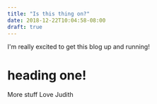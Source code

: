 ```yaml
---
title: "Is this thing on?"
date: 2018-12-22T10:04:58-08:00
draft: true
---
```

I'm really excited to get this blog up and running!
# heading one!
More stuff
Love Judith 
